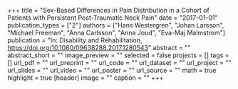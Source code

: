 +++
title = "Sex-Based Differences in Pain Distribution in a Cohort of Patients with Persistent Post-Traumatic Neck Pain"
date = "2017-01-01"
publication_types = ["2"]
authors = ["Hans Westergren", "Johan Larsson", "Michael Freeman", "Anna Carlsson", "Anna Joud", "Eva-Maj Malmstrom"]
publication = "In: Disability and Rehabilitation, https://doi.org/10.1080/09638288.2017.1280543"
abstract = ""
abstract_short = ""
image_preview = ""
selected = false
projects = []
tags = []
url_pdf = ""
url_preprint = ""
url_code = ""
url_dataset = ""
url_project = ""
url_slides = ""
url_video = ""
url_poster = ""
url_source = ""
math = true
highlight = true
[header]
image = ""
caption = ""
+++
